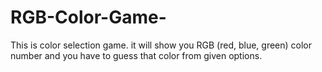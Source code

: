 # RGB-Color-Game-
This is color selection game. it will show you RGB (red, blue, green) color number and you have to guess that color from given options.
